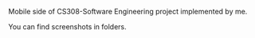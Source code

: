 Mobile side of CS308-Software Engineering project implemented by me.

You can find screenshots in folders.
